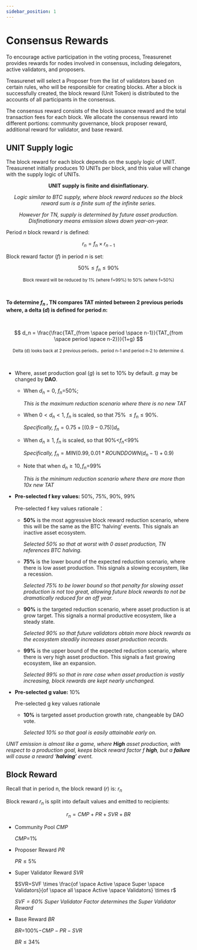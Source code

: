 ```yaml
---
sidebar_position: 1
---
```


# Consensus Rewards

To encourage active participation in the voting process, Treasurenet provides rewards for nodes involved in consensus, including delegators, active validators, and proposers.

Treasurenet will select a Proposer from the list of validators based on certain rules, who will be responsible for creating blocks. After a block is successfully created, the block reward (Unit Token) is distributed to the accounts of all participants in the consensus.

The consensus reward consists of the block issuance reward and the total transaction fees for each block. We allocate the consensus reward into different portions: community governance, block proposer reward, additional reward for validator, and base reward.

## UNIT Supply logic

The block reward for each block depends on the supply logic of UNIT. Treasurenet initially produces 10 UNITs per block, and this value will change with the supply logic of UNITs.

**<center>UNIT supply is finite and disinflationary.</center>**

_<center>Logic similar to BTC supply, where block reward reduces so the block reward sum is a finite sum of the infinite series.</center>_

_<center>However for TN, supply is determined by future asset production. Disfinationary means emission slows down year-on-year.</center>_

Period $n$ block reward $r$ is defined:

$$
r_n=f_n \times r_{n-1}
$$

Block reward factor ($f$) in period $n$ is set:

$$
50\% \leq f_n \leq 90\%
$$


<small><center>Block reward will be reduced by 1% (where f=99%) to 50% (where f=50%)</center></small>

<br/>

**To determine $f_n$ , TN compares TAT minted between 2 previous periods where, a delta ($d$) is defined for period $n$:**

<br/>

$$
d_n = \frac{\frac{TAT_{from \space period \space n-1}}{TAT_{from \space period \space n-2}}}{1+g}
$$

<small><center>Delta (d) looks back at 2 previous periods，period n-1 and period n-2 to determine d.</center></small>

<br/>

- Where, asset production goal ($g$) is set to 10% by default. $g$ may be changed by **DAO**.

    + When $d_n=0$, $f_n$=50%;

      _This is the maximum reduction scenario where there is no new TAT_

    + When $0<d_n<1$, $f_n$ is scaled, so that 75% $\leq f_n \leq 90$%.

      _Specifically,_ $f_n=0.75+[(0.9-0.75)]d_n$

    + When  $d_n \geq 1$, $f_n$ is scaled, so that 90%<$f_n$<99%

      _Specifically,_ $f_n=MIN(0.99, 0.01*ROUNDDOWN(d_n-1)+0.9)$

    + Note that when $d_n \geq 10, f_n$=99%

      _This is the minimum reduction scenario where there are more than 10x new TAT_

- **Pre-selected f key values:** 50%, 75%, 90%, 99%

  Pre-selected f key values rationale：

    + **50%** is the most aggressive block reward reduction scenario, where this will be the same as the BTC ‘halving’ events. This signals an inactive asset ecosystem.

      _Selected 50% so that at worst with 0 asset production, TN references BTC halving._

    + **75%** is the lower bound of the expected reduction scenario, where there is low asset production. This signals a slowing ecosystem, like a recession.

      _Selected 75% to be lower bound so that penalty for slowing asset production is not too great, allowing future block rewards to not be dramatically reduced for an off year._

    + **90%** is the targeted reduction scenario, where asset production is at grow target. This signals a normal productive ecosystem, like a steady state.

      _Selected 90% so that future validators obtain more block rewards as the ecosystem steadily increases asset production records._

    + **99%** is the upper bound of the expected reduction scenario, where there is very high asset production. This signals a fast growing ecosystem, like an expansion.

      _Selected 99% so that in rare case when asset production is vastly increasing, block rewards are kept nearly unchanged._


- **Pre-selected g value:** 10%

  Pre-selected g key values rationale

    + **10%** is targeted asset production growth rate, changeable by DAO vote.

      _Selected 10% so that goal is easily attainable early on._

_UNIT emission is almost like a game, where **High** asset production, with respect to a production goal, keeps block reward factor $f$ **high**, but a **failure** will cause a reward ‘**halving**’ event._


## Block Reward

Recall that in period n, the block reward ($r$) is: $r_n$

Block reward $r_n$ is split into default values and emitted to recipients:

$$
r_n=CMP+PR+SVR+BR
$$

- Community Pool  $CMP$

  $CMP$=1%

- Proposer Reward   $PR$

  $PR \leq 5$%

- Super Validator Reward   $SVR$

  $SVR=SVF  \times \frac{of \space Active \space Super \space Validators}{of \space all \space Active \space Validators}  \times r$
  
  _$SVF=60$% Super Validator Factor determines the Super Validator Reward_

- Base Reward   $BR$

  $BR$=100%$-CMP-PR-SVR$

  $BR \leq 34$%

